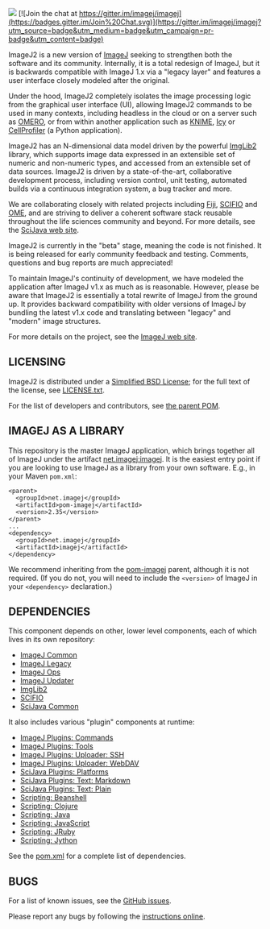 [![](http://jenkins.imagej.net/job/ImageJ/lastBuild/badge/icon)](http://jenkins.imagej.net/job/ImageJ/)
[![Join the chat at https://gitter.im/imagej/imagej](https://badges.gitter.im/Join%20Chat.svg)](https://gitter.im/imagej/imagej?utm_source=badge&utm_medium=badge&utm_campaign=pr-badge&utm_content=badge)

ImageJ2 is a new version of [ImageJ](http://imagej.net/) seeking to strengthen
both the software and its community. Internally, it is a total redesign of
ImageJ, but it is backwards compatible with ImageJ 1.x via a "legacy layer" and
features a user interface closely modeled after the original.

Under the hood, ImageJ2 completely isolates the image processing logic from the
graphical user interface (UI), allowing ImageJ2 commands to be used in many
contexts, including headless in the cloud or on a server such as
[OMERO](http://openmicroscopy.org/site/support/omero4), or from within another
application such as [KNIME](http://knime.org/),
[Icy](http://icy.bioimageanalysis.org/) or
[CellProfiler](http://cellprofiler.org/) (a Python application).

ImageJ2 has an N-dimensional data model driven by the powerful
[ImgLib2](http://imglib2.net/) library, which supports image data expressed in
an extensible set of numeric and non-numeric types, and accessed from an
extensible set of data sources. ImageJ2 is driven by a state-of-the-art,
collaborative development process, including version control, unit testing,
automated builds via a continuous integration system, a bug tracker and more.

We are collaborating closely with related projects including
[Fiji](http://fiji.sc/), [SCIFIO](http://scif.io/) and
[OME](http://openmicroscopy.org/), and are striving to deliver a coherent
software stack reusable throughout the life sciences community and beyond. For
more details, see the [SciJava web site](http://scijava.org/).

ImageJ2 is currently in the "beta" stage, meaning the code is not finished. It
is being released for early community feedback and testing. Comments, questions
and bug reports are much appreciated!

To maintain ImageJ's continuity of development, we have modeled the application
after ImageJ v1.x as much as is reasonable. However, please be aware that
ImageJ2 is essentially a total rewrite of ImageJ from the ground up. It
provides backward compatibility with older versions of ImageJ by bundling the
latest v1.x code and translating between "legacy" and "modern" image
structures.

For more details on the project, see the [ImageJ web site](http://imagej.net/).


LICENSING
---------

ImageJ2 is distributed under a
[Simplified BSD License](http://en.wikipedia.org/wiki/BSD_licenses);
for the full text of the license, see
[LICENSE.txt](https://github.com/imagej/imagej/blob/master/LICENSE.txt).

For the list of developers and contributors, see
[the parent POM](https://github.com/imagej/pom-imagej/blob/master/pom.xml).


IMAGEJ AS A LIBRARY
-------------------

This repository is the master ImageJ application, which brings together all of
ImageJ under the artifact
[net.imagej:imagej](http://maven.imagej.net/index.html#nexus-search;gav~net.imagej~imagej~~~~kw,versionexpand).
It is the easiest entry point if you are looking to use ImageJ as a library from
your own software. E.g., in your Maven `pom.xml`:

```
<parent>
  <groupId>net.imagej</groupId>
  <artifactId>pom-imagej</artifactId>
  <version>2.35</version>
</parent>
...
<dependency>
  <groupId>net.imagej</groupId>
  <artifactId>imagej</artifactId>
</dependency>
```

We recommend inheriting from the
[pom-imagej](https://github.com/imagej/pom-imagej) parent, although it is not
required. (If you do not, you will need to include the `<version>` of ImageJ in
your `<dependency>` declaration.)


DEPENDENCIES
------------

This component depends on other, lower level components, each of which lives in
its own repository:

* [ImageJ Common](https://github.com/imagej/imagej-common)
* [ImageJ Legacy](https://github.com/imagej/imagej-legacy)
* [ImageJ Ops](https://github.com/imagej/imagej-ops)
* [ImageJ Updater](https://github.com/imagej/imagej-updater)
* [ImgLib2](https://github.com/imglib/imglib)
* [SCIFIO](https://github.com/scifio/scifio)
* [SciJava Common](https://github.com/scijava/scijava-common)

It also includes various "plugin" components at runtime:

* [ImageJ Plugins: Commands](https://github.com/imagej/imagej-plugins-commands)
* [ImageJ Plugins: Tools](https://github.com/imagej/imagej-plugins-tools)
* [ImageJ Plugins: Uploader: SSH](https://github.com/imagej/imagej-plugins-uploader-ssh)
* [ImageJ Plugins: Uploader: WebDAV](https://github.com/imagej/imagej-plugins-uploader-webdav)
* [SciJava Plugins: Platforms](https://github.com/scijava/scijava-plugins-platforms)
* [SciJava Plugins: Text: Markdown](https://github.com/scijava/scijava-plugins-text-markdown)
* [SciJava Plugins: Text: Plain](https://github.com/scijava/scijava-plugins-text-plain)
* [Scripting: Beanshell](https://github.com/scijava/scripting-beanshell)
* [Scripting: Clojure](https://github.com/scijava/scripting-clojure)
* [Scripting: Java](https://github.com/scijava/scripting-java)
* [Scripting: JavaScript](https://github.com/scijava/scripting-javascript)
* [Scripting: JRuby](https://github.com/scijava/scripting-jruby)
* [Scripting: Jython](https://github.com/scijava/scripting-jython)

See the [pom.xml](pom.xml) for a complete list of dependencies.


BUGS
----

For a list of known issues, see the
[GitHub issues](https://github.com/imagej/imagej/issues).

Please report any bugs by following the
[instructions online](http://imagej.net/Bugs).
